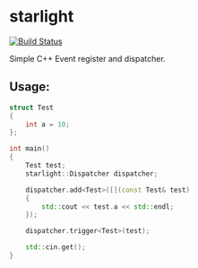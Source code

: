 # starlight
[![Build Status](https://ci.appveyor.com/api/projects/status/f9ym5sddth68wp78?svg=true)](https://ci.appveyor.com/project/reworks/starlight)

Simple C++ Event register and dispatcher.

## Usage:
```cpp
struct Test
{
	int a = 10;
};

int main()
{
	Test test;
	starlight::Dispatcher dispatcher;

	dispatcher.add<Test>([](const Test& test)
	{
		std::cout << test.a << std::endl;
	});

	dispatcher.trigger<Test>(test);

	std::cin.get();
}
```